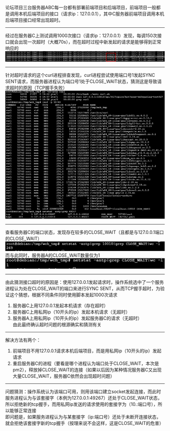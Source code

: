 论坛项目三台服务器ABC每一台都有部署前端项目和后端项目，前端项目一般都是调用本机后端项目的接口（请求ip：127.0.0.1），其中C服务器前端项目调用本机后端项目接口经常出现超时。  

----------
经过在服务器C上测试调用1000次接口（请求ip：127.0.0.1）发现，每调150次接口就会出现一次超时（大概70s），而在超时过程中新发起的请求是能够得到正常响应的  
![](1.png)  

----------

针对超时请求的这个curl进程排查发现，curl进程尝试使用端口号1发起SYNC SENT请求，而服务器进程认为端口号1处于CLOSE_WAIT状态，猜测这是导致请求超时的原因（TCP握手失败）
![](2.png)  

----------
查看服务器C的端口状态，发现存在较多的CLOSE_WAIT（且都是与127.0.0.1端口的CLOSE\_WAIT）  
![](3.png)  
而与此同时，服务器A的CLOSE\_WAIT数量仅为1  
![](4.png)  

----------
由此猜测接口超时的原因是：使用127.0.0.1发起请求时，操作系统选中了一个服务进程认为处在CLOSE_WAIT的端口来进行SYNC SENT，从而TCP握手超时，为验证这个猜想，根据不同条件同时使用脚本发起1000次请求  
1. 服务器C上用127.0.0.1发起本机请求（存在超时）  
2. 服务器C上用私网ip（10开头的ip）发起本机请求（无超时）  
3. 服务器A上用私网ip（10开头的ip）发起服务器C的请求（无超时）  
由此最终确认超时问题的根源确实和猜测有关

----------
解决方法有两个：  
1. 前端项目不用127.0.0.1请求本机后端项目，而是用私网ip（10开头的ip）发起请求  
2. 重启服务器C的进程（要看是哪个进程认为端口处于CLOSE\_WAIT，本次是pm2），释放掉CLOSE_WAIT的连接（如果以后因为某种情况服务器C又出现大量CLOSE\_WAIT，服务器C依然会出现超时问题）   

----------
问题猜测：操作系统认为该端口可用，则用该端口建立socket发起连接，而此时服务进程认为与该套接字（本例为127.0.0.1:49267）还处于CLOSE\_WAIT状态，所以拒绝新的tcp握手，而用私网ip发送的请求使用的套接字为（10.:端口号），所以能够正常连接  
即问题是，如果服务进程认为与某套接字（ip:端口号）还处于未断开连接状态，就会拒绝该套接字新的tcp握手（按理来说不会这样，这是CLOSE_WAIT的危害）